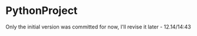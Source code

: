 # PythonProject
Only the initial version was committed for now, I'll revise it later - 12.14/14:43

